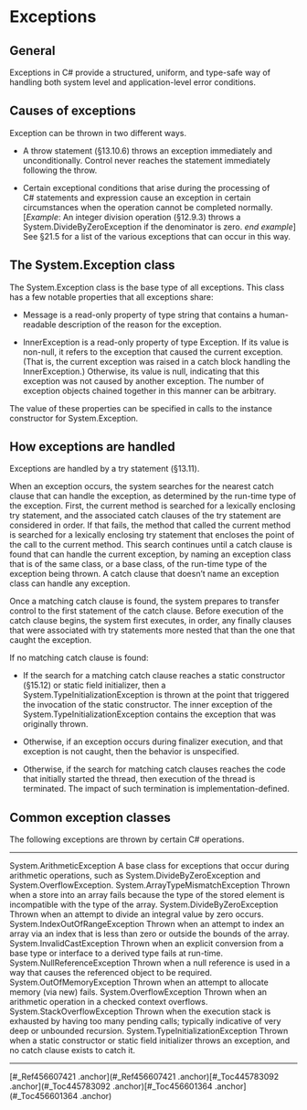 # Exceptions

## General

Exceptions in C\# provide a structured, uniform, and type-safe way of handling both system level and application-level error conditions.

## Causes of exceptions

Exception can be thrown in two different ways.

-   A throw statement (§13.10.6) throws an exception immediately and unconditionally. Control never reaches the statement immediately following the throw.

-   Certain exceptional conditions that arise during the processing of C\# statements and expression cause an exception in certain circumstances when the operation cannot be completed normally. \[*Example*: An integer division operation (§12.9.3) throws a System.DivideByZeroException if the denominator is zero. *end example*\] See §21.5 for a list of the various exceptions that can occur in this way.

## The System.Exception class

The System.Exception class is the base type of all exceptions. This class has a few notable properties that all exceptions share:

-   Message is a read-only property of type string that contains a human-readable description of the reason for the exception.

-   InnerException is a read-only property of type Exception. If its value is non-null, it refers to the exception that caused the current exception. (That is, the current exception was raised in a catch block handling the InnerException.) Otherwise, its value is null, indicating that this exception was not caused by another exception. The number of exception objects chained together in this manner can be arbitrary.

The value of these properties can be specified in calls to the instance constructor for System.Exception.

## How exceptions are handled

Exceptions are handled by a try statement (§13.11).

When an exception occurs, the system searches for the nearest catch clause that can handle the exception, as determined by the run-time type of the exception. First, the current method is searched for a lexically enclosing try statement, and the associated catch clauses of the try statement are considered in order. If that fails, the method that called the current method is searched for a lexically enclosing try statement that encloses the point of the call to the current method. This search continues until a catch clause is found that can handle the current exception, by naming an exception class that is of the same class, or a base class, of the run-time type of the exception being thrown. A catch clause that doesn’t name an exception class can handle any exception.

Once a matching catch clause is found, the system prepares to transfer control to the first statement of the catch clause. Before execution of the catch clause begins, the system first executes, in order, any finally clauses that were associated with try statements more nested that than the one that caught the exception.

If no matching catch clause is found:

-   If the search for a matching catch clause reaches a static constructor (§15.12) or static field initializer, then a System.TypeInitializationException is thrown at the point that triggered the invocation of the static constructor. The inner exception of the System.TypeInitializationException contains the exception that was originally thrown.

-   Otherwise, if an exception occurs during finalizer execution, and that exception is not caught, then the behavior is unspecified.

-   Otherwise, if the search for matching catch clauses reaches the code that initially started the thread, then execution of the thread is terminated. The impact of such termination is implementation-defined.

## Common exception classes

The following exceptions are thrown by certain C\# operations.

  ------------------------------------ ------------------------------------------------------------------------------------------------------------------------------------------
  System.ArithmeticException           A base class for exceptions that occur during arithmetic operations, such as System.DivideByZeroException and System.OverflowException.
  System.ArrayTypeMismatchException    Thrown when a store into an array fails because the type of the stored element is incompatible with the type of the array.
  System.DivideByZeroException         Thrown when an attempt to divide an integral value by zero occurs.
  System.IndexOutOfRangeException      Thrown when an attempt to index an array via an index that is less than zero or outside the bounds of the array.
  System.InvalidCastException          Thrown when an explicit conversion from a base type or interface to a derived type fails at run-time.
  System.NullReferenceException        Thrown when a null reference is used in a way that causes the referenced object to be required.
  System.OutOfMemoryException          Thrown when an attempt to allocate memory (via new) fails.
  System.OverflowException             Thrown when an arithmetic operation in a checked context overflows.
  System.StackOverflowException        Thrown when the execution stack is exhausted by having too many pending calls; typically indicative of very deep or unbounded recursion.
  System.TypeInitializationException   Thrown when a static constructor or static field initializer throws an exception, and no catch clause exists to catch it.
  ------------------------------------ ------------------------------------------------------------------------------------------------------------------------------------------

[#_Ref456607421 .anchor](#_Ref456607421 .anchor)[#_Toc445783092 .anchor](#_Toc445783092 .anchor)[#_Toc456601364 .anchor](#_Toc456601364 .anchor)
